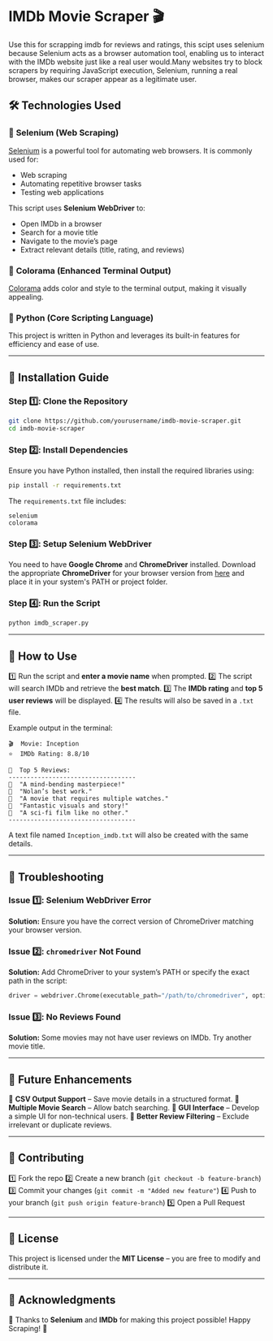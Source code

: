# IMDb Movie Scraper 🎬

Use this for scrapping imdb for reviews and ratings, this scipt uses selenium because Selenium acts as a browser automation tool, enabling us to interact with the IMDb website just like a real user would.Many websites try to block scrapers by requiring JavaScript execution, Selenium, running a real browser, makes our scraper appear as a legitimate user. 

## 🛠 Technologies Used

### 🔹 **Selenium** (Web Scraping)

[Selenium](https://www.selenium.dev/) is a powerful tool for automating web browsers. It is commonly used for:

- Web scraping
- Automating repetitive browser tasks
- Testing web applications

This script uses **Selenium WebDriver** to:

- Open IMDb in a browser
- Search for a movie title
- Navigate to the movie’s page
- Extract relevant details (title, rating, and reviews)

### 🔹 **Colorama** (Enhanced Terminal Output)

[Colorama](https://pypi.org/project/colorama/) adds color and style to the terminal output, making it visually appealing.

### 🔹 **Python** (Core Scripting Language)

This project is written in Python and leverages its built-in features for efficiency and ease of use.

---

## 📜 Installation Guide

### Step 1️⃣: Clone the Repository

```sh
git clone https://github.com/yourusername/imdb-movie-scraper.git
cd imdb-movie-scraper
```

### Step 2️⃣: Install Dependencies

Ensure you have Python installed, then install the required libraries using:

```sh
pip install -r requirements.txt
```

The `requirements.txt` file includes:

```
selenium
colorama
```

### Step 3️⃣: Setup Selenium WebDriver

You need to have **Google Chrome** and **ChromeDriver** installed. Download the appropriate **ChromeDriver** for your browser version from [here](https://chromedriver.chromium.org/downloads) and place it in your system's PATH or project folder.

### Step 4️⃣: Run the Script

```sh
python imdb_scraper.py
```

---

## 📌 How to Use

1️⃣ Run the script and **enter a movie name** when prompted.
2️⃣ The script will search IMDb and retrieve the **best match**.
3️⃣ The **IMDb rating** and **top 5 user reviews** will be displayed.
4️⃣ The results will also be saved in a `.txt` file.

Example output in the terminal:

```
🎬  Movie: Inception
⭐  IMDb Rating: 8.8/10

📝  Top 5 Reviews:
-----------------------------------
💬  "A mind-bending masterpiece!"
💬  "Nolan’s best work."
💬  "A movie that requires multiple watches."
💬  "Fantastic visuals and story!"
💬  "A sci-fi film like no other."
-----------------------------------
```

A text file named `Inception_imdb.txt` will also be created with the same details.

---

## 🚨 Troubleshooting

### Issue 1️⃣: Selenium WebDriver Error

**Solution:** Ensure you have the correct version of ChromeDriver matching your browser version.

### Issue 2️⃣: `chromedriver` Not Found

**Solution:** Add ChromeDriver to your system’s PATH or specify the exact path in the script:

```python
driver = webdriver.Chrome(executable_path="/path/to/chromedriver", options=option)
```

### Issue 3️⃣: No Reviews Found

**Solution:** Some movies may not have user reviews on IMDb. Try another movie title.

---

## 🚀 Future Enhancements

🔹 **CSV Output Support** – Save movie details in a structured format.
🔹 **Multiple Movie Search** – Allow batch searching.
🔹 **GUI Interface** – Develop a simple UI for non-technical users.
🔹 **Better Review Filtering** – Exclude irrelevant or duplicate reviews.

---

## 🤝 Contributing

1️⃣ Fork the repo
2️⃣ Create a new branch (`git checkout -b feature-branch`)
3️⃣ Commit your changes (`git commit -m "Added new feature"`)
4️⃣ Push to your branch (`git push origin feature-branch`)
5️⃣ Open a Pull Request

---

## 📜 License

This project is licensed under the **MIT License** – you are free to modify and distribute it.

---

## 🌟 Acknowledgments

🎉 Thanks to **Selenium** and **IMDb** for making this project possible! Happy Scraping! 🚀

